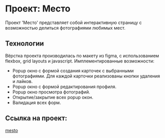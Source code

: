 # Проект: Место
Проект 'Место' представляет собой интерактивную страницу с возможностью делиться фотографиями любимых мест.

## Технологии
Вёрстка проекта производилась по макету из figma, с использованием flexbox, grid layouts и javascript.
Имплементированные возможности: 
 - Popup окно с формой создания карточек с выбранными фотографиями. Для каждой карточки реализованы кнопки удаления и лайков.
 - Popup окно с формой редактирования профиля.
 - Popup окно просмотра фотографий.
 - Открытие/закрытие всех popup окон.
 - Валидация всех форм.

##  Ссылка на проект:
[mesto](https://aly0m.github.io/mesto/)
